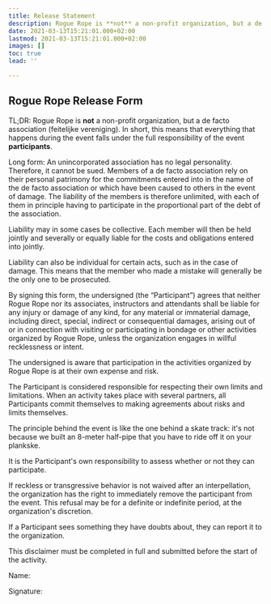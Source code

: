 ```yaml
---
title: Release Statement
description: Rogue Rope is **not** a non-profit organization, but a de facto association (feitelijke vereniging). In short, this means that everything that happens during the event falls under the full responsibility of the event **participants**.
date: 2021-03-13T15:21:01.000+02:00
lastmod: 2021-03-13T15:21:01.000+02:00
images: []
toc: true
lead: ''

---
```

## Rogue Rope Release Form

TL;DR: Rogue Rope is **not** a non-profit organization, but a de facto association (feitelijke vereniging). In short, this means that everything that happens during the event falls under the full responsibility of the event **participants**.

Long form:
An unincorporated association has no legal personality. Therefore, it cannot be sued. Members of a de facto association rely on their personal patrimony for the commitments entered into in the name of the de facto association or which have been caused to others in the event of damage. The liability of the members is therefore unlimited, with each of them in principle having to participate in the proportional part of the debt of the association.

Liability may in some cases be collective. Each member will then be held jointly and severally or equally liable for the costs and obligations entered into jointly.

Liability can also be individual for certain acts, such as in the case of damage. This means that the member who made a mistake will generally be the only one to be prosecuted.

By signing this form, the undersigned (the “Participant”) agrees that neither Rogue Rope nor its associates, instructors and attendants shall be liable for any injury or damage of any kind, for any material or immaterial damage, including direct, special, indirect or consequential damages, arising out of or in connection with visiting or participating in bondage or other activities organized by Rogue Rope, unless the organization engages in willful recklessness or intent.

The undersigned is aware that participation in the activities organized by Rogue Rope is at their own expense and risk.

The Participant is considered responsible for respecting their own limits and limitations. When an activity takes place with several partners, all Participants commit themselves to making agreements about risks and limits themselves.

The principle behind the event is like the one behind a skate track: it's not because we built an 8-meter half-pipe that you have to ride off it on your plankske.

It is the Participant's own responsibility to assess whether or not they can participate.

If reckless or transgressive behavior is not waived after an interpellation, the organization has the right to immediately remove the participant from the event. This refusal may be for a definite or indefinite period, at the organization's discretion.

If a Participant sees something they have doubts about, they can report it to the organization.

This disclaimer must be completed in full and submitted before the start of the activity.

Name:

Signature:
